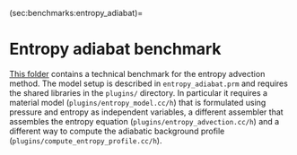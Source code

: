 (sec:benchmarks:entropy_adiabat)=
# Entropy adiabat benchmark

[This folder](https://github.com/geodynamics/aspect/tree/main/benchmarks/entropy_adiabat)
contains a technical benchmark for the entropy advection method.
The model setup is described in `entropy_adiabat.prm` and requires the shared
libraries in the `plugins/` directory. In particular it requires a material
model (`plugins/entropy_model.cc/h`) that is formulated using pressure and entropy as independent variables, a different assembler that assembles the entropy equation (`plugins/entropy_advection.cc/h`) and a different way to compute the adiabatic background profile (`plugins/compute_entropy_profile.cc/h`).

